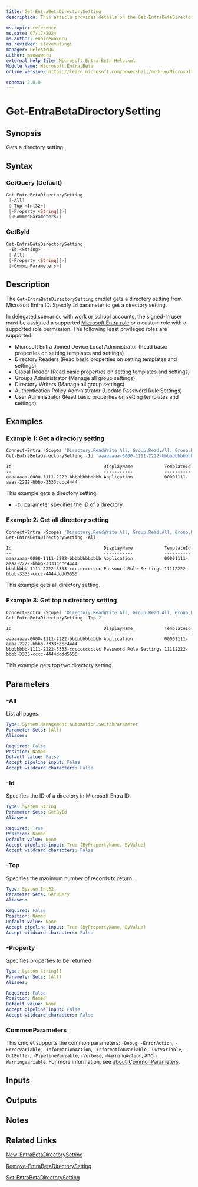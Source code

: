 ```yaml
---
title: Get-EntraBetaDirectorySetting
description: This article provides details on the Get-EntraBetaDirectorySetting command.

ms.topic: reference
ms.date: 07/17/2024
ms.author: eunicewaweru
ms.reviewer: stevemutungi
manager: CelesteDG
author: msewaweru
external help file: Microsoft.Entra.Beta-Help.xml
Module Name: Microsoft.Entra.Beta
online version: https://learn.microsoft.com/powershell/module/Microsoft.Entra.Beta/Get-EntraBetaDirectorySetting

schema: 2.0.0
---
```


# Get-EntraBetaDirectorySetting

## Synopsis

Gets a directory setting.

## Syntax

### GetQuery (Default)

```powershell
Get-EntraBetaDirectorySetting
 [-All]
 [-Top <Int32>]
 [-Property <String[]>]
 [<CommonParameters>]
```

### GetById

```powershell
Get-EntraBetaDirectorySetting
 -Id <String>
 [-All]
 [-Property <String[]>]
 [<CommonParameters>]
```

## Description

The `Get-EntraBetaDirectorySetting` cmdlet gets a directory setting from Microsoft Entra ID. Specify `Id` parameter to get a directory setting.

In delegated scenarios with work or school accounts, the signed-in user must be assigned a supported [Microsoft Entra role](https://learn.microsoft.com/entra/identity/role-based-access-control/permissions-reference) or a custom role with a supported role permission. The following least privileged roles are supported:

- Microsoft Entra Joined Device Local Administrator (Read basic properties on setting templates and settings)
- Directory Readers (Read basic properties on setting templates and settings)
- Global Reader (Read basic properties on setting templates and settings)
- Groups Administrator (Manage all group settings)
- Directory Writers (Manage all group settings)
- Authentication Policy Administrator (Update Password Rule Settings)
- User Administrator (Read basic properties on setting templates and settings)

## Examples

### Example 1: Get a directory setting

```powershell
Connect-Entra -Scopes 'Directory.ReadWrite.All, Group.Read.All, Group.ReadWrite.All'
Get-EntraBetaDirectorySetting -Id 'aaaaaaaa-0000-1111-2222-bbbbbbbbbbbb'
```

```Output
Id                                   DisplayName            TemplateId
--                                   -----------            ----------
aaaaaaaa-0000-1111-2222-bbbbbbbbbbbb Application            00001111-aaaa-2222-bbbb-3333cccc4444
```

This example gets a directory setting.

- `-Id` parameter specifies the ID of a directory.

### Example 2: Get all directory setting

```powershell
Connect-Entra -Scopes 'Directory.ReadWrite.All, Group.Read.All, Group.ReadWrite.All'
Get-EntraBetaDirectorySetting -All
```

```Output
Id                                   DisplayName            TemplateId
--                                   -----------            ----------
aaaaaaaa-0000-1111-2222-bbbbbbbbbbbb Application            00001111-aaaa-2222-bbbb-3333cccc4444
bbbbbbbb-1111-2222-3333-cccccccccccc Password Rule Settings 11112222-bbbb-3333-cccc-4444dddd5555
```

This example gets all directory setting.

### Example 3: Get top n directory setting

```powershell
Connect-Entra -Scopes 'Directory.ReadWrite.All, Group.Read.All, Group.ReadWrite.All'
Get-EntraBetaDirectorySetting -Top 2
```

```Output
Id                                   DisplayName            TemplateId
--                                   -----------            ----------
aaaaaaaa-0000-1111-2222-bbbbbbbbbbbb Application            00001111-aaaa-2222-bbbb-3333cccc4444
bbbbbbbb-1111-2222-3333-cccccccccccc Password Rule Settings 11112222-bbbb-3333-cccc-4444dddd5555
```

This example gets top two directory setting.

## Parameters

### -All

List all pages.

```yaml
Type: System.Management.Automation.SwitchParameter
Parameter Sets: (All)
Aliases:

Required: False
Position: Named
Default value: False
Accept pipeline input: False
Accept wildcard characters: False
```

### -Id

Specifies the ID of a directory in Microsoft Entra ID.

```yaml
Type: System.String
Parameter Sets: GetById
Aliases:

Required: True
Position: Named
Default value: None
Accept pipeline input: True (ByPropertyName, ByValue)
Accept wildcard characters: False
```

### -Top

Specifies the maximum number of records to return.

```yaml
Type: System.Int32
Parameter Sets: GetQuery
Aliases:

Required: False
Position: Named
Default value: None
Accept pipeline input: True (ByPropertyName, ByValue)
Accept wildcard characters: False
```

### -Property

Specifies properties to be returned

```yaml
Type: System.String[]
Parameter Sets: (All)
Aliases:

Required: False
Position: Named
Default value: None
Accept pipeline input: False
Accept wildcard characters: False
```

### CommonParameters

This cmdlet supports the common parameters: `-Debug`, `-ErrorAction`, `-ErrorVariable`, `-InformationAction`, `-InformationVariable`, `-OutVariable`, `-OutBuffer`, `-PipelineVariable`, `-Verbose`, `-WarningAction`, and `-WarningVariable`. For more information, see [about_CommonParameters](https://go.microsoft.com/fwlink/?LinkID=113216).

## Inputs

## Outputs

## Notes

## Related Links

[New-EntraBetaDirectorySetting](New-EntraBetaDirectorySetting.md)

[Remove-EntraBetaDirectorySetting](Remove-EntraBetaDirectorySetting.md)

[Set-EntraBetaDirectorySetting](Set-EntraBetaDirectorySetting.md)
